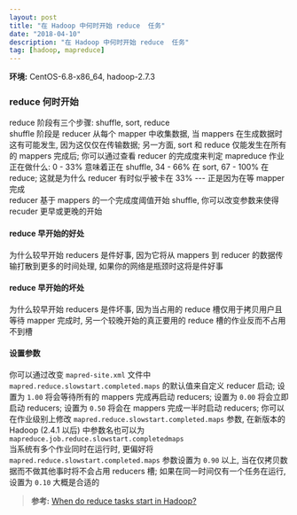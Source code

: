```yaml
---
layout: post
title: "在 Hadoop 中何时开始 reduce  任务"
date: "2018-04-10"
description: "在 Hadoop 中何时开始 reduce  任务"
tag: [hadoop, mapreduce]
---
```

**环境:** CentOS-6.8-x86_64, hadoop-2.7.3

### reduce 何时开始
reduce 阶段有三个步骤: shuffle, sort, reduce  
shuffle 阶段是 reducer 从每个 mapper 中收集数据, 当 mappers 在生成数据时这有可能发生, 因为这仅仅在传输数据; 另一方面, sort 和 reduce 仅能发生在所有的 mappers 完成后; 你可以通过查看 reducer 的完成度来判定 mapreduce 作业正在做什么: 0 - 33% 意味着正在 shuffle, 34 - 66% 在 sort, 67 - 100% 在 reduce; 这就是为什么 reducer 有时似乎被卡在 33% --- 正是因为在等 mapper 完成  
reducer 基于 mappers 的一个完成度阈值开始 shuffle, 你可以改变参数来使得 recuder 更早或更晚的开始  

#### reduce 早开始的好处
为什么较早开始 reducers 是件好事, 因为它将从 mappers 到 reducer 的数据传输打散到更多的时间处理, 如果你的网络是瓶颈时这将是件好事

#### reduce 早开始的坏处
为什么较早开始 reducers 是件坏事, 因为当占用的 reduce 槽仅用于拷贝用户且等待 mapper 完成时, 另一个较晚开始的真正要用的 reduce 槽的作业反而不占用不到槽

#### 设置参数
你可以通过改变 `mapred-site.xml` 文件中 `mapred.reduce.slowstart.completed.maps` 的默认值来自定义 reducer 启动; 设置为 `1.00` 将会等待所有的 mappers 完成再启动 reducers; 设置为 `0.00` 将会立即启动 reducers; 设置为 `0.50` 将会在 mappers 完成一半时启动 reducers; 你可以在作业级别上修改 `mapred.reduce.slowstart.completed.maps`  参数, 在新版本的 Hadoop (2.4.1 以后) 中参数名也可以为 `mapreduce.job.reduce.slowstart.completedmaps`    
当系统有多个作业同时在运行时, 更偏好将 `mapred.reduce.slowstart.completed.maps` 参数设置为 `0.90` 以上, 当在仅拷贝数据而不做其他事时将不会占用 reducers 槽; 如果在同一时间仅有一个任务在运行, 设置为 `0.10` 大概是合适的

>**参考:**
[When do reduce tasks start in Hadoop?](https://stackoverflow.com/questions/11672676/when-do-reduce-tasks-start-in-hadoop)
